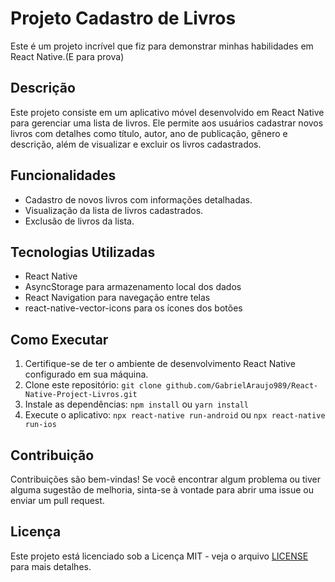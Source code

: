 # Projeto Cadastro de Livros

Este é um projeto incrível que fiz para demonstrar minhas habilidades em React Native.(E para prova)

## Descrição

Este projeto consiste em um aplicativo móvel desenvolvido em React Native para gerenciar uma lista de livros. Ele permite aos usuários cadastrar novos livros com detalhes como título, autor, ano de publicação, gênero e descrição, além de visualizar e excluir os livros cadastrados.

## Funcionalidades

- Cadastro de novos livros com informações detalhadas.
- Visualização da lista de livros cadastrados.
- Exclusão de livros da lista.

## Tecnologias Utilizadas

- React Native
- AsyncStorage para armazenamento local dos dados
- React Navigation para navegação entre telas
- react-native-vector-icons para os ícones dos botões

## Como Executar

1. Certifique-se de ter o ambiente de desenvolvimento React Native configurado em sua máquina.
2. Clone este repositório: `git clone github.com/GabrielAraujo989/React-Native-Project-Livros.git`
3. Instale as dependências: `npm install` ou `yarn install`
4. Execute o aplicativo: `npx react-native run-android` ou `npx react-native run-ios`

## Contribuição

Contribuições são bem-vindas! Se você encontrar algum problema ou tiver alguma sugestão de melhoria, sinta-se à vontade para abrir uma issue ou enviar um pull request.

## Licença

Este projeto está licenciado sob a Licença MIT - veja o arquivo [LICENSE](LICENSE) para mais detalhes.
